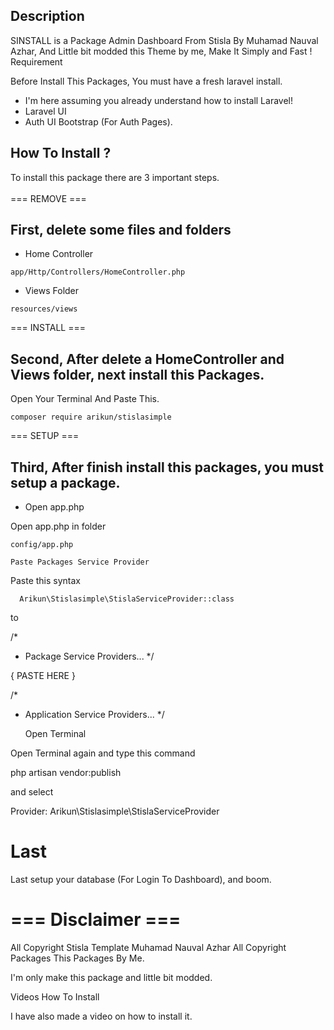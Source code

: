 ## Description

SINSTALL is a Package Admin Dashboard From Stisla By Muhamad Nauval Azhar, And Little bit modded this Theme by me, Make It Simply and Fast !
Requirement

Before Install This Packages, You must have a fresh laravel install.

  -  I'm here assuming you already understand how to install Laravel!
  -  Laravel UI
  -  Auth UI Bootstrap (For Auth Pages).

## How To Install ?

To install this package there are 3 important steps.
<br /> <br />
=== REMOVE ===

## First, delete some files and folders

   - Home Controller

```
app/Http/Controllers/HomeController.php

```

   - Views Folder

```
resources/views

```

=== INSTALL ===

## Second, After delete a HomeController and Views folder, next install this Packages.

Open Your Terminal And Paste This.

```
composer require arikun/stislasimple

```

=== SETUP ===

## Third, After finish install this packages, you must setup a package.

  -  Open app.php

Open app.php in folder

```
config/app.php
```

    Paste Packages Service Provider

Paste this syntax

```
  Arikun\Stislasimple\StislaServiceProvider::class

```
to

/*
 * Package Service Providers...
 */
  
 { PASTE HERE }
         
/*
 * Application Service Providers...
 */

    Open Terminal

Open Terminal again and type this command

php artisan vendor:publish

and select

Provider:  Arikun\Stislasimple\StislaServiceProvider



# Last

Last setup your database (For Login To Dashboard), and boom.

# === Disclaimer ===

All Copyright Stisla Template Muhamad Nauval Azhar 
All Copyright Packages This Packages By Me.

I'm only make this package and little bit modded.

Videos How To Install

I have also made a video on how to install it.
